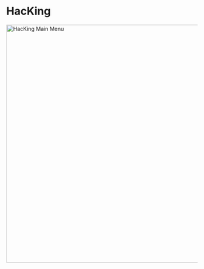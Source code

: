 # HacKing


<img width="627" alt="HacKing Main Menu" src="https://user-images.githubusercontent.com/51442719/148790273-5263578e-92cb-4f3e-9c32-077795a0695c.png">
